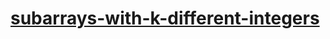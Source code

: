 # [subarrays-with-k-different-integers](https://leetcode-cn.com/problems/subarrays-with-k-different-integers)
